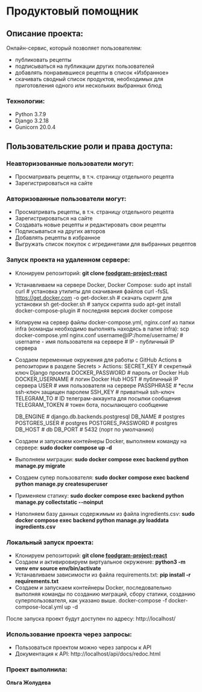 # Продуктовый помощник

## Описание проекта:

Онлайн-сервис, который позволяет пользователям:
- публиковать рецепты
- подписываться на публикации других пользователей
- добавлять понравившиеся рецепты в список «Избранное»
- скачивать сводный список продуктов, необходимых для приготовления одного или нескольких выбранных блюд

### Технологии:
- Python 3.7.9
- Django 3.2.18
- Gunicorn 20.0.4

## Пользовательские роли и права доступа:

### Неавторизованные пользователи могут:
- Просматривать рецепты, в т.ч. страницу отдельного рецепта
- Зарегистрироваться на сайте

### Авторизованные пользователи могут:
- Просматривать рецепты, в т.ч. страницу отдельного рецепта
- Зарегистрироваться на сайте
- Создавать новые рецепты и редактировать свои рецепты
- Подписываться на других авторов
- Добавлять рецепты в избранное
- Выгружать список покупок с игрединетами для выбранных рецептов

### Запуск проекта на удаленном сервере:
 - Клонируем репозиторий: **git clone [foodgram-project-react](https://github.com/Olga-Zholudeva/foodgram-project-react)**
 - Устанавливаем на сервере Docker, Docker Compose:
     sudo apt install curl                                   # установка утилиты для скачивания файлов
     curl -fsSL https://get.docker.com -o get-docker.sh      # скачать скрипт для установки
     sh get-docker.sh                                        # запуск скрипта
     sudo apt-get install docker-compose-plugin              # последняя версия docker compose
 - Копируем на сервер файлы docker-compose.yml, nginx.conf из папки infra (команды необходимо выполнять находясь в папке infra):
     scp docker-compose.yml nginx.conf username@IP:/home/username/   # username - имя пользователя на сервере
                                                                     # IP - публичный IP сервера
 - Создаем переменные окружения для работы с GitHub Actions в репозитории в разделе Secrets > Actions:
     SECRET_KEY              # секретный ключ Django проекта
     DOCKER_PASSWORD         # пароль от Docker Hub
     DOCKER_USERNAME         # логин Docker Hub
     HOST                    # публичный IP сервера
     USER                    # имя пользователя на сервере
     PASSPHRASE              # *если ssh-ключ защищен паролем
     SSH_KEY                 # приватный ssh-ключ
     TELEGRAM_TO             # ID телеграм-аккаунта для посылки сообщения
     TELEGRAM_TOKEN          # токен бота, посылающего сообщение
     
     DB_ENGINE               # django.db.backends.postgresql
     DB_NAME                 # postgres
     POSTGRES_USER           # postgres
     POSTGRES_PASSWORD       # postgres
     DB_HOST                 # db
     DB_PORT                 # 5432 (порт по умолчанию)
 - Создаем и запускаем контейнеры Docker, выполняем команду на сервере: **sudo docker compose up -d**
 - Выполняем миграции: **sudo docker compose exec backend python manage.py migrate**
 - Создаем супер пользователя: **sudo docker compose exec backend python manage.py createsuperuser**
 - Применяем статику: **sudo docker compose exec backend python manage.py collectstatic --noinput**
 - Наполняем базу данных содержимым из файла ingredients.csv: **sudo docker compose exec backend python manage.py loaddata ingredients.csv**

### Локальный запуск проекта:
- Клонируем репозиторий: **git clone [foodgram-project-react](https://github.com/Olga-Zholudeva/foodgram-project-react)**
- Cоздаем и активировируем виртуальное окружение: **python3 -m venv env source env/bin/activate**
- Устанавливаем зависимости из файла requirements.txt: **pip install -r requirements.txt**
- Создаем и запускаем контейнеры Docker, последовательно выполняя команды по созданию миграций, сбору статики, созданию суперпользователя, как указано выше.
     docker-compose -f docker-compose-local.yml up -d
  
После запуска проект будут доступен по адресу: http://localhost/

### Использование проекта через запросы:
- Пользоваться проектом можно через запросы к API
- Документация к API: http://localhost/api/docs/redoc.html

### Проект выполнила:

 **Ольга Жолудева**


